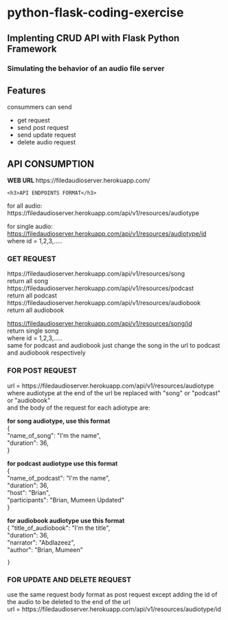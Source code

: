 # python-flask-coding-exercise
## Implenting CRUD API with Flask Python Framework
### Simulating the behavior of an audio file server
## Features
consummers can send
- get request
- send post request
- send update request
- delete audio request

## API CONSUMPTION

<P><b>WEB URL </b>
    https://filedaudioserver.herokuapp.com/</P>

    <h3>API ENDPOINTS FORMAT</h3>
<p>for all audio:  https://filedaudioserver.herokuapp.com/api/v1/resources/audiotype
    
for single audio: https://filedaudioserver.herokuapp.com/api/v1/resources/audiotype/id
	<br>
	where id = 1,2,3,.....</p>

<h3>GET REQUEST</h3>
<p> https://filedaudioserver.herokuapp.com/api/v1/resources/song<br>
	return all song<br>
https://filedaudioserver.herokuapp.com/api/v1/resources/podcast<br>
	return all podcast<br>
https://filedaudioserver.herokuapp.com/api/v1/resources/audiobook<br>
	return all audiobook<br>

https://filedaudioserver.herokuapp.com/api/v1/resources/song/id<br>
	return single song<br>
	where id = 1,2,3,.....<br>
	same for podcast and audiobook just change the song in the url to podcast and audiobook respectively
</p>

<h3>FOR POST REQUEST</h3>
<p>
url = https://filedaudioserver.herokuapp.com/api/v1/resources/audiotype<br>
where audiotype at the end of the url be replaced with "song" or "podcast" or "audiobook"<br>
and the body of the request for each adiotype are:<br>

<b>for song audiotype, use this format</b><br>
	{
	</br>
        "name_of_song": "I'm the name",<br>
        "duration": 36,      <br>
    }
    </br>

<b> for podcast audiotype use this format</b><br>
	{
	</br>
        "name_of_podcast": "I'm the name",<br>
	"duration": 36,<br>
        "host": "Brian",<br>
        "participants": "Brian, Mumeen Updated"<br>
    }
    </br>

<b>for audiobook audiotype use this format</b><br>
	{
        "title_of_audiobook": "I'm the title",<br>
        "duration": 36,<br>
        "narrator": "Abdlazeez",<br>
        "author": "Brian, Mumeen"<br>
           
    }
</p>

<h3>FOR UPDATE AND DELETE REQUEST</h3>
<p>
use the same request body format as post request except adding the id of the audio to be deleted to the end of the url
</br>
url  = https://filedaudioserver.herokuapp.com/api/v1/resources/audiotype/id
</p>
